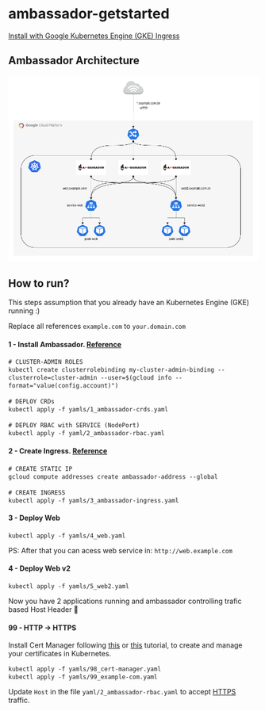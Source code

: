 # ambassador-getstarted

[Install with Google Kubernetes Engine (GKE) Ingress](https://www.getambassador.io/docs/latest/topics/running/ambassador-with-gke/)

## Ambassador Architecture 

![Architecture](./images/ambassador.png)

## How to run?

This steps assumption that you already have an Kubernetes Engine (GKE) running :)

Replace all references `example.com` to `your.domain.com`

#### 1 - Install Ambassador. [Reference](https://www.getambassador.io/docs/latest/topics/install/install-ambassador-oss/#1-deploying-the-ambassador-api-gateway)

```
# CLUSTER-ADMIN ROLES
kubectl create clusterrolebinding my-cluster-admin-binding --clusterrole=cluster-admin --user=$(gcloud info --format="value(config.account)")

# DEPLOY CRDs
kubectl apply -f yamls/1_ambassador-crds.yaml

# DEPLOY RBAC with SERVICE (NodePort)
kubectl apply -f yaml/2_ambassador-rbac.yaml
```

#### 2 - Create Ingress. [Reference](https://cloud.google.com/kubernetes-engine/docs/tutorials/http-balancer)

```
# CREATE STATIC IP
gcloud compute addresses create ambassador-address --global

# CREATE INGRESS
kubectl apply -f yamls/3_ambassador-ingress.yaml
```

#### 3 - Deploy Web

```
kubectl apply -f yamls/4_web.yaml
```

PS: After that you can acess web service in: `http://web.example.com`

#### 4 - Deploy Web v2

```
kubectl apply -f yamls/5_web2.yaml
```

Now you have 2 applications running and ambassador controlling trafic based Host Header :tada: 

#### 99 - HTTP -> HTTPS

Install Cert Manager following [this](https://www.getambassador.io/docs/latest/howtos/cert-manager/) or [this](https://cert-manager.io/docs/installation/kubernetes/) tutorial, to create and manage your certificates in Kubernetes.

```
kubectl apply -f yamls/98_cert-manager.yaml
kubectl apply -f yamls/99_example-com.yaml
```

Update `Host` in the file `yaml/2_ambassador-rbac.yaml` to accept [HTTPS](https://www.getambassador.io/docs/latest/topics/running/host-crd/#the-host-crd-acme-support-and-external-load-balancer-configuration) traffic.
